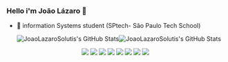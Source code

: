 ### Hello i'm João Lázaro 👋
- 🌱 information Systems student (SPtech- São Paulo Tech School)

  <div style="display: flex; flex-direction: row; align-items: center;">
  <img src="https://github-readme-stats.vercel.app/api?username=JoaoLazaroSolutis&theme=dracula&show_icons=true&hide_border=true&count_private=true" alt="JoaoLazaroSolutis's GitHub Stats" style="max-width: 100%;">
  <img src="https://github-readme-stats.vercel.app/api/top-langs/?username=JoaoLazaroSolutis&theme=dracula&show_icons=true&hide_border=true&layout=compact" alt="JoaoLazaroSolutis's GitHub Stats" style="max-width: 100%;">
</div>


   <div  align="center">
     <img src="https://icongr.am/devicon/css3-original.svg?size=50&color=60307e">
     <img src="https://icongr.am/devicon/html5-original.svg?size=50&color=60307e">
     <img src="https://icongr.am/devicon/javascript-plain.svg?size=50&color=60307e">
     <img src="https://icongr.am/devicon/java-original.svg?size=50&color=60307e">
     <img src="https://icongr.am/devicon/mysql-original.svg?size=50&color=60307e">
     <img src="https://icongr.am/devicon/git-original.svg?size=50&color=60307e">
     <img src="https://icongr.am/devicon/react-original.svg?size=50&color=60307e">
     <img src="https://img.icons8.com/?size=50&id=ZoxjA0jZDdFZ&format=png&color=000000">
 </div>


